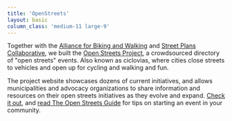 ```yaml
---
title: 'OpenStreets'
layout: basic
column_class: 'medium-11 large-9'
---
```


Together with the <a href="http://www.bikewalkalliance.org/">Alliance for Biking and Walking</a> and <a href="http://www.streetplans.org/">Street Plans Collaborative</a>, we built the <a href="http://openstreetsproject.org/">Open Streets Project</a>, a crowdsourced directory of "open streets" events. Also known as ciclovias, where cities close streets to vehicles and open up for cycling and walking and fun. 

The project website showcases dozens of current initiatives, and allows municipalities and advocacy organizations to share information and resources on their open streets initiatives as they evolve and expand. <a href="http://openstreetsproject.org/">Check it out</a>, and <a href="http://www.streetplans.org/research_and_writing.php">read The Open Streets Guide</a> for tips on starting an event in your community.